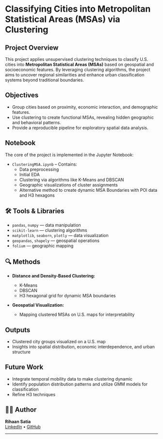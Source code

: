# Classifying Cities into Metropolitan Statistical Areas (MSAs) via Clustering

## Project Overview

This project applies unsupervised clustering techniques to classify U.S. cities into **Metropolitan Statistical Areas (MSAs)** based on geospatial and socioeconomic features. By leveraging clustering algorithms, the project aims to uncover regional similarities and enhance urban classification systems beyond traditional boundaries.

## Objectives

- Group cities based on proximity, economic interaction, and demographic features.
- Use clustering to create functional MSAs, revealing hidden geographic and behavioral patterns.
- Provide a reproducible pipeline for exploratory spatial data analysis.

## Notebook

The core of the project is implemented in the Jupyter Notebook:

- `ClusteringMSA.ipynb` – Contains:
  - Data preprocessing
  - Initial EDA
  - Clustering via algorithms like K-Means and DBSCAN
  - Geographic visualizations of cluster assignments
  - Alternative method to create dynamic MSA Boundaries with POI data and H3 hexagons

## 🛠️ Tools & Libraries

- `pandas`, `numpy` — data manipulation
- `scikit-learn` — clustering algorithms
- `matplotlib`, `seaborn`, `plotly` — data visualization
- `geopandas`, `shapely` — geospatial operations
- `folium`  — geographic mapping

## 🔍 Methods

- **Distance and Density-Based Clustering:** 
  - K-Means
  - DBSCAN
  - H3 hexagonal grid for dynamic MSA boundaries

- **Geospatial Visualization:**
  - Mapping clustered MSAs on U.S. maps for interpretability

## Outputs

- Clustered city groups visualized on a U.S. map
- Insights into spatial distribution, economic interdependence, and urban structure

## Future Work

- Integrate temporal mobility data to make clustering dynamic
- Identify population distribution patterns and utilize GMM models for classification
- Refine H3 techniques

## 🧑‍💻 Author

**Rihaan Satia**  
[LinkedIn](https://www.linkedin.com/in/rihaansatia) • [GitHub](https://github.com/RihaanSatia)

---
